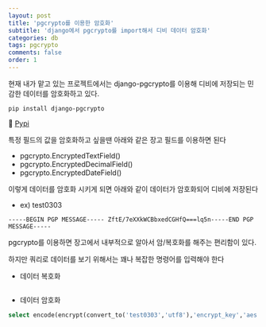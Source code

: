 ```yaml
---
layout: post
title: 'pgcrypto를 이용한 암호화'
subtitle: 'django에서 pgcrypto를 import해서 디비 데이터 암호화'
categories: db
tags: pgcrypto
comments: false
order: 1
---
```


현재 내가 맡고 있는 프로젝트에서는 django-pgcrypto를 이용해 디비에 저장되는 민감한 데이터를 암호화하고 있다.
```shell
pip install django-pgcrypto
```
🔺 [Pypi](https://pypi.org/project/django-pgcrypto/)

특정 필드의 값을 암호화하고 싶을땐 아래와 같은 장고 필드를 이용하면 된다
- pgcrypto.EncryptedTextField()
- pgcrypto.EncryptedDecimalField()
- pgcrypto.EncryptedDateField()   

이렇게 데이터를 암호화 시키게 되면 아래와 같이 데이터가 암호화되어 디비에 저장된다

- ex) test0303
```text
-----BEGIN PGP MESSAGE----- ZftE/7eXXkWCBbxedCGHfQ===lq5n-----END PGP MESSAGE-----
```

pgcrypto를 이용하면 장고에서 내부적으로 알아서 암/복호화를 해주는 편리함이 있다.   

하지만 쿼리로 데이터를 보기 위해서는 꽤나 복잡한 명령어를 입력해야 한다

- 데이터 복호화
```sql
```

- 데이터 암호화
```sql
select encode(encrypt(convert_to('test0303','utf8'),'encrypt_key','aes'),'utf-8');
```